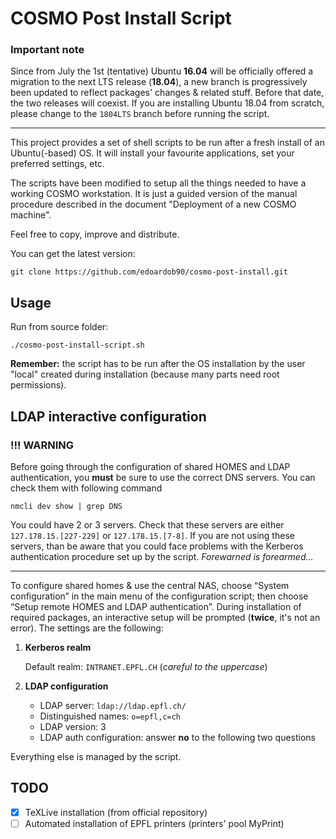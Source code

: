 COSMO Post Install Script
==========================

### Important note

Since from July the 1st (tentative) Ubuntu **16.04** will be officially offered a migration to the next LTS release (**18.04**), a new branch is progressively been updated to reflect packages' changes & related stuff.
Before that date, the two releases will coexist. If you are installing Ubuntu 18.04 from scratch, please change to the `1804LTS` branch before running the script.

---

This project provides a set of shell scripts to be run after a fresh install of an Ubuntu(-based) OS. It will install your favourite applications, set your preferred settings, etc.

The scripts have been modified to setup all the things needed to have a working COSMO workstation. It is just a guided version of the manual procedure described in the document "Deployment of a new COSMO machine".

Feel free to copy, improve and distribute.

You can get the latest version:

    git clone https://github.com/edoardob90/cosmo-post-install.git


## Usage

Run from source folder:

```
./cosmo-post-install-script.sh
```

**Remember:** the script has to be run after the OS installation by the user "local" created during installation (because many parts need root permissions).

## LDAP interactive configuration

### !!! WARNING

Before going through the configuration of shared HOMES and LDAP authentication, you **must** be sure to use the correct DNS servers. You can check them with following command

```
nmcli dev show | grep DNS
```
You could have 2 or 3 servers. Check that these servers are either `127.178.15.[227-229]` or `127.178.15.[7-8]`. If you are not using these servers, than be aware that you could face problems with the Kerberos authentication procedure set up by the script. _Forewarned is forearmed..._

---

To configure shared homes & use the central NAS, choose “System configuration” in the main menu of the configuration script; then choose “Setup remote HOMES and LDAP authentication”.
During installation of required packages, an interactive setup will be prompted (**twice**, it's not an error). The settings are the following:

1. **Kerberos realm**

    Default realm: `INTRANET.EPFL.CH` (*careful to the uppercase*)

2. **LDAP configuration**

    - LDAP server: `ldap://ldap.epfl.ch/`
    - Distinguished names: `o=epfl,c=ch`
    - LDAP version: 3
    - LDAP auth configuration: answer **no** to the following two questions

Everything else is managed by the script.

## TODO
- [x] TeXLive installation (from official repository)
- [ ] Automated installation of EPFL printers (printers' pool MyPrint)
